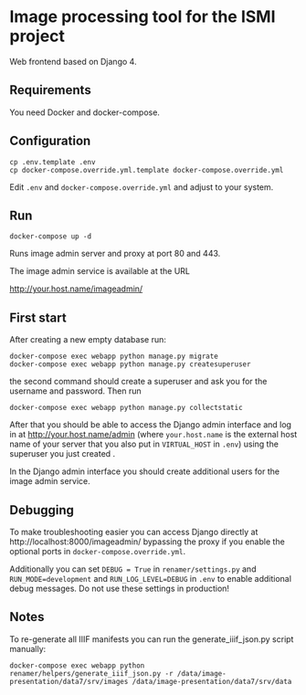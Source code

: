 # Image processing tool for the ISMI project

Web frontend based on Django 4.

## Requirements

You need Docker and docker-compose.

## Configuration

```
cp .env.template .env
cp docker-compose.override.yml.template docker-compose.override.yml
```

Edit `.env` and `docker-compose.override.yml` and adjust to your system.

## Run

```
docker-compose up -d
```

Runs image admin server and proxy at port 80 and 443.

The image admin service is available at the URL

http://your.host.name/imageadmin/

## First start

After creating a new empty database run:

```
docker-compose exec webapp python manage.py migrate
docker-compose exec webapp python manage.py createsuperuser
```

the second command should create a superuser and ask you for the
username and password. Then run

```
docker-compose exec webapp python manage.py collectstatic
```

After that you should be able to access the Django admin interface and log in 
at http://your.host.name/admin (where
`your.host.name` is the external host name of your server that you also put in
`VIRTUAL_HOST` in `.env`) using the superuser you just created .

In the Django admin interface you should create additional users for the
image admin service.

## Debugging

To make troubleshooting easier you can access Django directly
at http://localhost:8000/imageadmin/ bypassing the proxy if you enable the optional ports in
`docker-compose.override.yml`.

Additionally you can set `DEBUG = True` in `renamer/settings.py` and `RUN_MODE=development`
and `RUN_LOG_LEVEL=DEBUG` in `.env` to
enable additional debug messages. Do not use these settings in production!

## Notes 

To re-generate all IIIF manifests you can run the generate_iiif_json.py script manually:
```
docker-compose exec webapp python renamer/helpers/generate_iiif_json.py -r /data/image-presentation/data7/srv/images /data/image-presentation/data7/srv/data
```
